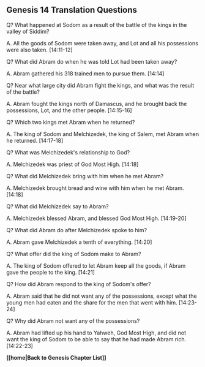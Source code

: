 ## Genesis 14 Translation Questions ##

Q? What happened at Sodom as a result of the battle of the kings in the valley of Siddim?

A. All the goods of Sodom were taken away, and Lot and all his possessions were also taken. [14:11-12]

Q? What did Abram do when he was told Lot had been taken away?

A. Abram gathered his 318 trained men to pursue them. [14:14]

Q? Near what large city did Abram fight the kings, and what was the result of the battle?

A. Abram fought the kings north of Damascus, and he brought back the possessions, Lot, and the other people. [14:15-16]

Q? Which two kings met Abram when he returned?

A. The king of Sodom and Melchizedek, the king of Salem, met Abram when he returned. [14:17-18]

Q? What was Melchizedek's relationship to God?

A. Melchizedek was priest of God Most High. [14:18]

Q? What did Melchizedek bring with him when he met Abram?

A. Melchizedek brought bread and wine with him when he met Abram. [14:18]

Q? What did Melchizedek say to Abram?

A. Melchizedek blessed Abram, and blessed God Most High. [14:19-20]

Q? What did Abram do after Melchizedek spoke to him?

A. Abram gave Melchizedek a tenth of everything. [14:20]

Q? What offer did the king of Sodom make to Abram?

A. The king of Sodom offered to let Abram keep all the goods, if Abram gave the people to the king. [14:21]

Q? How did Abram respond to the king of Sodom's offer?

A. Abram said that he did not want any of the possessions, except what the young men had eaten and the share for the men that went with him. [14:23-24]

Q? Why did Abram not want any of the possessions?

A. Abram had lifted up his hand to Yahweh, God Most High, and did not want the king of Sodom to be able to say that he had made Abram rich. [14:22-23]

__[[home|Back to Genesis Chapter List]]__

